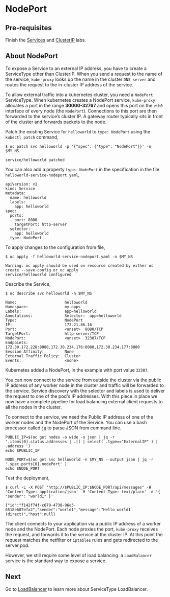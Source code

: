 # NodePort

## Pre-requisites

Finish the [Services](services.md) and [ClusterIP](clusterip.md) labs.

## About NodePort

To expose a Service to an external IP address, you have to create a ServiceType other than ClusterIP. When you send a request to the name of the service, `kube-proxy` looks up the name in the cluster `DNS server` and routes the request to the in-cluster IP address of the service.

To allow external traffic into a kubernetes cluster, you need a `NodePort` ServiceType. When kubernetes creates a NodePort service, `kube-proxy` allocates a port in the range **30000-32767** and opens this port on the `eth0` interface of every node (the `NodePort`). Connections to this port are then forwarded to the service’s cluster IP. A gateway router typically sits in front of the cluster and forwards packets to the node.

Patch the existing Service for `helloworld` to `type: NodePort` using the `kubectl patch` command,

```console
$ oc patch svc helloworld -p '{"spec": {"type": "NodePort"}}' -n $MY_NS

service/helloworld patched
```

You can also add a property `type: NodePort` in the specification in the file `helloworld-service-nodeport.yaml`,

```console
apiVersion: v1
kind: Service
metadata:
  name: helloworld
  labels:
    app: helloworld
spec:
  ports:
  - port: 8080
    targetPort: http-server
  selector:
    app: helloworld
  type: NodePort
```

To apply changes to the configuration from file,

```console
$ oc apply -f helloworld-service-nodeport.yaml -n $MY_NS

Warning: oc apply should be used on resource created by either oc create --save-config or oc apply
service/helloworld configured
```

Describe the Service,

```console
$ oc describe svc helloworld -n $MY_NS

Name:                     helloworld
Namespace:                my-apps
Labels:                   app=helloworld
Annotations:              Selector:  app=helloworld
Type:                     NodePort
IP:                       172.21.86.16
Port:                     <unset>  8080/TCP
TargetPort:               http-server/TCP
NodePort:                 <unset>  32387/TCP
Endpoints:                172.30.172.228:8080,172.30.234.176:8080,172.30.234.177:8080
Session Affinity:         None
External Traffic Policy:  Cluster
Events:                   <none>
```

Kubernetes added a NodePort, in the example with port value `32387`.

You can now connect to the service from outside the cluster via the public IP address of any worker node in the cluster and traffic will be forwarded to the service. Service discovery with the selector and labels is used to deliver the request to one of the pod's IP addresses. With this piece in place we now have a complete pipeline for load balancing external client requests to all the nodes in the cluster.

To connect to the service, we need the Public IP address of one of the worker nodes and the NodePort of the Service. You can use a bash processor called [`jq`](https://stedolan.github.io/jq/) to parse JSON from command line.

```console
PUBLIC_IP=$(oc get nodes -o wide -o json | jq -r '.items[0].status.addresses | .[] | select( .type=="ExternalIP" ) | .address ')
echo $PUBLIC_IP

NODE_PORT=$(oc get svc helloworld -n $MY_NS --output json | jq -r '.spec.ports[0].nodePort' )
echo $NODE_PORT
```

Test the deployment,

```console
$ curl -L -X POST "http://$PUBLIC_IP:$NODE_PORT/api/messages" -H 'Content-Type: application/json' -H 'Content-Type: text/plain' -d '{ "sender": "world1" }'

{"id":"f142f74f-c679-4738-96e3-6518e607efa2","sender":"world1","message":"Hello world1 (direct)","host":null}
```

The client connects to your application via a public IP address of a worker node and the NodePort. Each node proxies the port, `kube-proxy` receives the request, and forwards it to the service at the cluster IP. At this point the request matches the netfilter or `iptables` rules and gets redirected to the server pod.

However, we still require some level of load balancing. a `LoadBalancer` service is the standard way to expose a service.

## Next

Go to [LoadBalancer](loadbalancer.md) to learn more about ServiceType LoadBalancer.
